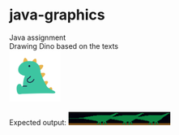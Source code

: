 # java-graphics
Java assignment <br>
Drawing Dino based on the texts <br>
<img src="https://github.com/klinh-tran/Graphic-assignment-Java/blob/main/dinosaur.png" width=20% height=20%>
<br><br>
Expected output:
<img src="https://github.com/klinh-tran/Graphic-assignment-Java/blob/main/output.png" width=40% height=40%>
